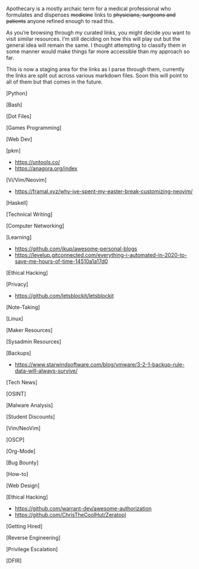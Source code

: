 Apothecary is a mostly archaic term for a medical professional who formulates and dispenses ~~medicine~~ links to ~~physicians, surgeons and patients~~ anyone refined enough to read this.

As you’re browsing through my curated links, you might decide you want to visit similar resources. I’m still deciding on how this will play out but the general idea will remain the same. I thought attempting to classify them in some manner would make things far more accessible than my approach so far.

This is now a staging area for the links as I parse through them, currently the links are split out across various markdown files. Soon this will point to all of them but that comes in the future.

[Python]

[Bash]

[Dot Files]

[Games Programming]

[Web Dev]

[pkm]
- https://untools.co/
- https://anagora.org/index

[Vi/Vim/Neovim]
- https://framal.xyz/why-ive-spent-my-easter-break-customizing-neovim/

[Haskell]

[Technical Writing]

[Computer Networking]

[Learning]
- https://github.com/jkup/awesome-personal-blogs
- https://levelup.gitconnected.com/everything-i-automated-in-2020-to-save-me-hours-of-time-14510a1a17d0

[Ethical Hacking]


[Privacy]
- https://github.com/letsblockit/letsblockit

[Note-Taking]

[Linux]


[Maker Resources]

[Sysadmin Resources]


[Backups]
- https://www.starwindsoftware.com/blog/vmware/3-2-1-backup-rule-data-will-always-survive/

[Tech News]

[OSINT]



[Malware Analysis]


[Student Discounts]


[Vim/NeoVim]


[OSCP]


[Org-Mode]

[Bug Bounty]

[How-to]


[Web Design]

[Ethical Hacking]
- https://github.com/warrant-dev/awesome-authorization
- https://github.com/ChrisTheCoolHut/Zeratool

[Getting Hired]

[Reverse Engineering]

[Privilege Escalation]


[DFIR]


